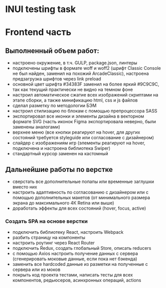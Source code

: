 # INUI testing task

# Frontend часть

## Выполненный объем работ:
- настроено окружение, в т.ч. GULP, package.json, линтеры
- подключены шрифты в формате woff и woff2 (шрифт Classic Console не был найден, заменил на похожий ArcadeClassic), настроена предзагрузка шрифтов через link preload
- основной цвет шрифта #34383F заменил на более яркий #9C9C9C, так как текущий практически не видно на темном фоне
- настроил автоматическое сжатие всех изображений скриптами на этапе сборки, а также минификацию html, css и js файлов
- сделал разметку по методологии БЭМ
- настроил стилизацию по блокам с помощью препроцессора SASS
- экспортировал все иконки и элементы дизайна в векторном формате SVG (часть иконок Figma экспортировала неверно, были заменены аналогами)
- верхнее меню (все кнопки реагируют на hover, для других состояний требуется styleguide или согласование с дизайнером)
- слайдер с изображениям игр (элементы реагируют на hover, подключена и настроена библиотека Swiper)
- стандартный курсор заменен на кастомный

## Дальнейшие работы по верстке
- сверстать все дополнительные попапы или временные заглушки вместо них
- настроить адаптивность по согласованию с дизайнером или с помощью дополнительных макетов (от минимального размера экрана до максимального 4К Retina или выше)
- доработать эффекты для всех состояний (hover, focus, active)

### Создать SPA на основе верстки
- подключить библиотеку React, настроить Webpack
- разбить страницу на компоненты
- настроить роутинг через React Router
- подключить Redux, создать глобальный Store, описать reducers
- с помощью Axios настроить получение данных с сервера (сгенерировать моковые данные, если пока нет бэкенда)
- заменить все hardcoded данные из разметки на полученные с сервера или из моков
- покрыть код проекта тестами, написать тесты для всех компонентов, редьюсеров, асинхронных операций, actions
